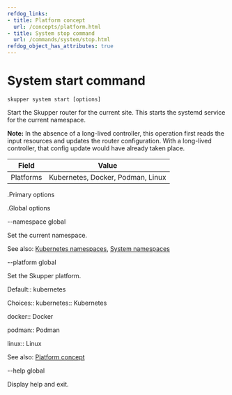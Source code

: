 ```yaml
---
refdog_links:
- title: Platform concept
  url: /concepts/platform.html
- title: System stop command
  url: /commands/system/stop.html
refdog_object_has_attributes: true
---
```


# System start command

~~~ shell
skupper system start [options]
~~~

Start the Skupper router for the current site.  This starts the
systemd service for the current namespace.

**Note:** In the absence of a long-lived controller, this
operation first reads the input resources and updates the router
configuration.  With a long-lived controller, that config update
would have already taken place.

| Field       | Value |
|------------|-------|
| Platforms  | Kubernetes, Docker, Podman, Linux |

.Primary options

.Global options

--namespace
global

Set the current namespace.

See also: [Kubernetes namespaces](https://kubernetes.io/docs/concepts/overview/working-with-objects/namespaces/), [System namespaces]({{site_prefix}}/topics/system-namespaces.html)

--platform
global

Set the Skupper platform.

<!-- You can also use the `SKUPPER_PLATFORM` environment variable. -->

Default:: kubernetes

Choices:: kubernetes:: Kubernetes

docker:: Docker

podman:: Podman

linux:: Linux

See also: [Platform concept]({{site_prefix}}/concepts/platform.html)

--help
global

Display help and exit.


